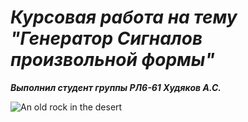 # ***Курсовая работа на тему "Генератор Сигналов произвольной формы"***
***Выполнил студент группы РЛ6-61 Худяков А.С.***

![An old rock in the desert](https://th.bing.com/th/id/R.996a0105137a5e8c4d12513d8e1ec515?rik=kYq014aqZ7Ie6Q&riu=http%3a%2f%2fimages6.fanpop.com%2fimage%2fphotos%2f34600000%2fKawaii-girl-kawaii-anime-34624723-627-800.jpg&ehk=fkQIbHjIVoKS5xdMT82jtrpHH65zM6vkogOo5HvpUG8%3d&risl=&pid=ImgRaw&r=0)